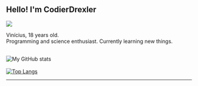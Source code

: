 

## Hello! I'm CodierDrexler <br>

<img src="https://img.shields.io/static/v1?label=Overview&message=CodierDrexler&color=b4eb7a&style=for-the-badge&logo=GitHub">

<p>

Vinícius, 18 years old.<br>
Programming and science enthusiast. 
Currently learning new things. <br>
<br>

![My GitHub stats](https://github-readme-stats.vercel.app/api?username=CodierDrexler&show_icons=true&theme=vue-dark) <br> <br>
  [![Top Langs](https://github-readme-stats.vercel.app/api/top-langs/?username=CodierDrexler&layout=compact&theme=vue-dark)](https://github.com/anuraghazra/github-readme-stats)


</p>
<hr>
